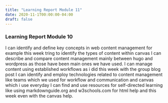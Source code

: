 ```yaml
---
title: "Learning Report Module 11"
date: 2020-11-1T00:00:00-04:00
draft: false
---
```


### Learning Report Module 10
I can identify and define key concepts in web content management for example this week tring to identify the types of content within canvas
I can describe and compare content management mainly between hugo and wordpress as those have been main ones we have used. 
I can manage content using established workflows as i did this week with the group blog post
I can identify and employ technologies related to content management like teams which we used for workflow and communication and canvas which i use everyday
I can find and use resources for self-directed learning like using markdownguide.org and w3schools.com for html help and this week even with the canvas help. 
